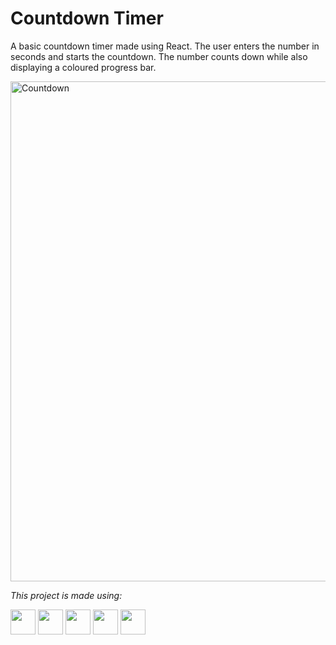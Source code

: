 # Countdown Timer

A basic countdown timer made using React. The user enters the number in seconds and starts the countdown. The number counts down while also displaying a coloured progress bar.

<img width="800" alt="Countdown" src="https://user-images.githubusercontent.com/110406695/211787724-e6d52c50-7450-41e0-a016-8ccd52669db2.png">

<i>This project is made using: </i>

<div>
    <img height=40 src="https://cdn.jsdelivr.net/gh/devicons/devicon/icons/javascript/javascript-original.svg"/>
    <img height=40 src="https://cdn.jsdelivr.net/gh/devicons/devicon/icons/nodejs/nodejs-original.svg" />
    <img height=40 src="https://cdn.jsdelivr.net/gh/devicons/devicon/icons/react/react-original.svg" />
    <img height=40 src="https://cdn.jsdelivr.net/gh/devicons/devicon/icons/html5/html5-original.svg" />
    <img height=40 src="https://cdn.jsdelivr.net/gh/devicons/devicon/icons/css3/css3-original.svg" />
</div>

